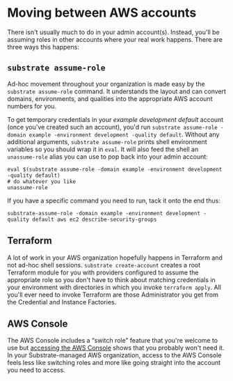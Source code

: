 # Moving between AWS accounts

There isn't usually much to do in your admin account(s). Instead, you'll be assuming roles in other accounts where your real work happens. There are three ways this happens:

## `substrate assume-role`

Ad-hoc movement throughout your organization is made easy by the `substrate assume-role` command. It understands the layout and can convert domains, environments, and qualities into the appropriate AWS account numbers for you.

To get temporary credentials in your _example development default_ account (once you've created such an account), you'd run `substrate assume-role -domain example -environment development -quality default`. Without any additional arguments, `substrate assume-role` prints shell environment variables so you should wrap it in `eval`. It will also feed the shell an `unassume-role` alias you can use to pop back into your admin account:

    eval $(substrate assume-role -domain example -environment development -quality default)
    # do whatever you like
    unassume-role

If you have a specific command you need to run, tack it onto the end thus:

    substrate-assume-role -domain example -environment development -quality default aws ec2 describe-security-groups

## Terraform

A lot of work in your AWS organization hopefully happens in Terraform and not ad-hoc shell sessions. `substrate create-account` creates a root Terraform module for you with providers configured to assume the appropriate role so you don't have to think about matching credentials in your environment with directories in which you invoke `terraform apply`. All you'll ever need to invoke Terraform are those Administrator you get from the Credential and Instance Factories.

## AWS Console

The AWS Console includes a &ldquo;switch role&rdquo; feature that you're welcome to use but [accessing the AWS Console](../accessing-the-aws-console/) shows that you probably won't need it. In your Substrate-managed AWS organization, access to the AWS Console feels less like switching roles and more like going straight into the account you need to access.
